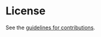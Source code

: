 # License

See the
[guidelines for contributions](https://github.com/ietf-rats/draft-birkholz-reference-ra-interaction-model/blob/master/CONTRIBUTING.md).
